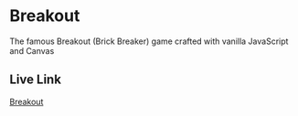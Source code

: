# Breakout
The famous Breakout (Brick Breaker) game crafted with vanilla JavaScript and Canvas

## Live Link
[Breakout](staringelf.github.io/breakout)
